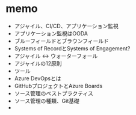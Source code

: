 # memo

- アジャイル、CI/CD、アプリケーション監視
- アプリケーション監視はOODA
- ブルーフィールドとブラウンフィールド
- Systems of RecordとSystems of Engagement?
- アジャイル <-> ウォーターフォール
- アジャイルの12原則
- ツール
- Azure DevOpsとは
- GitHubプロジェクトとAzure Boards
- ソース管理のベストプラクティス
- ソース管理の種類、Git基礎
- 
